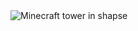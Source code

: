 <html><body><img class="size-full" src="http://xtoinf.files.wordpress.com/2014/06/2014-06-27_23-17-03.png" alt="Minecraft tower in shapse"></body></html>